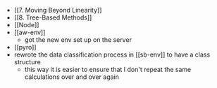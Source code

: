 - [[7. Moving Beyond Linearity]] 
- [[8. Tree-Based Methods]] 
- [[Node]] 
- [[aw-env]]
	- got the new env set up on the server
- [[pyro]] 
- rewrote the data classification process in [[sb-env]] to have a class structure
	- this way it is easier to ensure that I don't repeat the same calculations over and over again